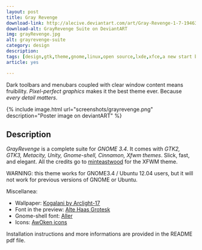 ```yaml
---
layout: post
title: Gray Revenge
download-link: http://alecive.deviantart.com/art/Gray-Revenge-1-7-194633730
download-alt: GrayRevenge Suite on DeviantART
img: grayRevenge.jpg
alt: grayrevenge-suite
category: design
description: 
tags: [design,gtk,theme,gnome,linux,open source,lxde,xfce,a new start blood,gtk2,gtk3]
article: yes

---
```


Dark toolbars and menubars coupled with clear window content means fruibility. *Pixel-perfect graphics* makes it the best theme ever. Because _every detail matters_.

{% include image.html url="screenshots/grayrevenge.png" description="Poster image on deviantART" %}

## Description

*GrayRevenge* is a complete suite for *GNOME 3.4*. It comes with _GTK2, GTK3, Metacity, Unity, Gnome-shell, Cinnamon, Xfwm themes_. Slick, fast, and elegant. All the credits go to [minteastwood](http://minteastwood.deviantart.com/) for the XFWM theme.

WARNING: this theme works for GNOME3.4 / Ubuntu 12.04 users, but it will not work for previous versions of GNOME or Ubuntu.

Miscellanea:

  * Wallpaper: [Kogalani by Arclight-17](http://arclight-17.deviantart.com/art/Kogalani-167333074)
  * Font in the preview: [Alte Haas Grotesk](http://www.deviantart.com/users/outgoing?http://www.dafont.com/alte-haas-grotesk.font)
  * Gnome-shell font: [Aller](http://www.deviantart.com/users/outgoing?http://www.fontsquirrel.com/fonts/Aller)
  * Icons: [AwOken icons](http://alecive.github.io/design/2012/09/01/Awoken-icons/)

Installation instructions and more informations are provided in the README pdf file.
